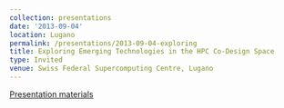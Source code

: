 ```yaml
---
collection: presentations
date: '2013-09-04'
location: Lugano
permalink: /presentations/2013-09-04-exploring
title: Exploring Emerging Technologies in the HPC Co-Design Space
type: Invited
venue: Swiss Federal Supercomputing Centre, Lugano
---
```


[Presentation materials](http://www.cscs.ch)
